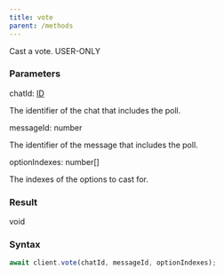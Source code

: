 ```yaml
---
title: vote
parent: /methods
---
```


Cast a vote.<span class="select-none"> <span class="inline-flex w-fit items-center"><span class="w-fit bg-dbt px-1.5 rounded-md select-none text-fgt text-[10px]">USER-ONLY</span></span> </span>

### Parameters 

<div class="flex flex-col gap-3"><div><div class="font-mono" id="p_chatId" data-anchor><span class="font-bold">chatId</span><span class="opacity-50">:</span> <a href="/types/id"  >ID</a></div><div class="pl-3"><div class="no-margin">

The identifier of the chat that includes the poll.

</div></div></div><div><div class="font-mono" id="p_messageId" data-anchor><span class="font-bold">messageId</span><span class="opacity-50">:</span> <span>number</span></div><div class="pl-3"><div class="no-margin">

The identifier of the message that includes the poll.

</div></div></div><div><div class="font-mono" id="p_optionIndexes" data-anchor><span class="font-bold">optionIndexes</span><span class="opacity-50">:</span> <span>number</span><span class="opacity-50">[]</span></div><div class="pl-3"><div class="no-margin">

The indexes of the options to cast for.

</div></div></div></div>

### Result 

<div class="font-mono"><span>void</span></div>

### Syntax

```ts
await client.vote(chatId, messageId, optionIndexes);
```



